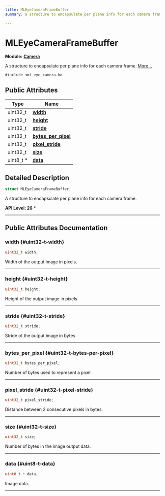 ```yaml
---
title: MLEyeCameraFrameBuffer
summary: a structure to encapsulate per plane info for each camera frame. 

---
```


# MLEyeCameraFrameBuffer

**Module:** **[Camera](/api-ref/api/Modules/group___camera/group___camera.md)**



A structure to encapsulate per plane info for each camera frame.  [More...](#detailed-description)


`#include <ml_eye_camera.h>`

## Public Attributes

| Type           | Name           |
| -------------- | -------------- |
| uint32_t | **[width](/api-ref/api/Modules/group___camera/struct_m_l_eye_camera_frame_buffer.md#uint32-t-width)**  |
| uint32_t | **[height](/api-ref/api/Modules/group___camera/struct_m_l_eye_camera_frame_buffer.md#uint32-t-height)**  |
| uint32_t | **[stride](/api-ref/api/Modules/group___camera/struct_m_l_eye_camera_frame_buffer.md#uint32-t-stride)**  |
| uint32_t | **[bytes_per_pixel](/api-ref/api/Modules/group___camera/struct_m_l_eye_camera_frame_buffer.md#uint32-t-bytes-per-pixel)**  |
| uint32_t | **[pixel_stride](/api-ref/api/Modules/group___camera/struct_m_l_eye_camera_frame_buffer.md#uint32-t-pixel-stride)**  |
| uint32_t | **[size](/api-ref/api/Modules/group___camera/struct_m_l_eye_camera_frame_buffer.md#uint32-t-size)**  |
| uint8_t * | **[data](/api-ref/api/Modules/group___camera/struct_m_l_eye_camera_frame_buffer.md#uint8-t-data)**  |

## Detailed Description

```cpp
struct MLEyeCameraFrameBuffer;
```

A structure to encapsulate per plane info for each camera frame. 




**API Level:
 26**
  * 




-----------
## Public Attributes Documentation

### width {#uint32-t-width}

```cpp
uint32_t width;
```


Width of the output image in pixels. 





-----------

### height {#uint32-t-height}

```cpp
uint32_t height;
```


Height of the output image in pixels. 





-----------

### stride {#uint32-t-stride}

```cpp
uint32_t stride;
```


Stride of the output image in bytes. 





-----------

### bytes_per_pixel {#uint32-t-bytes-per-pixel}

```cpp
uint32_t bytes_per_pixel;
```


Number of bytes used to represent a pixel. 





-----------

### pixel_stride {#uint32-t-pixel-stride}

```cpp
uint32_t pixel_stride;
```


Distance between 2 consecutive pixels in bytes. 





-----------

### size {#uint32-t-size}

```cpp
uint32_t size;
```


Number of bytes in the image output data. 





-----------

### data {#uint8-t-data}

```cpp
uint8_t * data;
```


Image data. 





-----------

